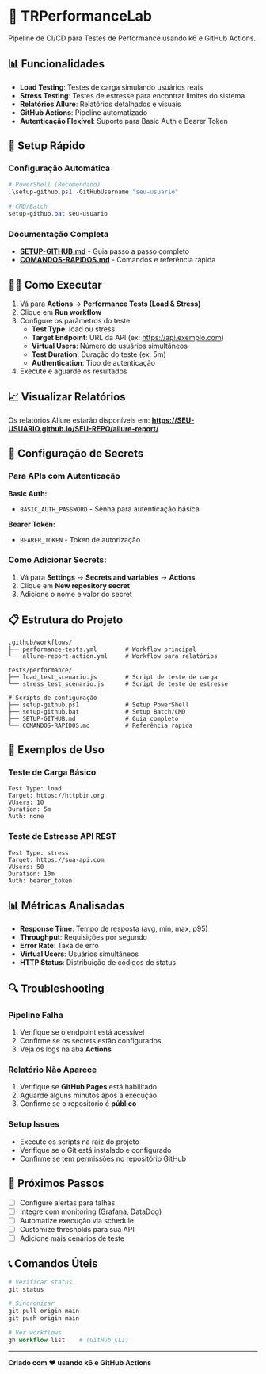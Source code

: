 # 🚀 TRPerformanceLab

Pipeline de CI/CD para Testes de Performance usando k6 e GitHub Actions.

## 📊 Funcionalidades

- **Load Testing**: Testes de carga simulando usuários reais
- **Stress Testing**: Testes de estresse para encontrar limites do sistema  
- **Relatórios Allure**: Relatórios detalhados e visuais
- **GitHub Actions**: Pipeline automatizado
- **Autenticação Flexível**: Suporte para Basic Auth e Bearer Token

## 🚀 Setup Rápido

### Configuração Automática
```powershell
# PowerShell (Recomendado)
.\setup-github.ps1 -GitHubUsername "seu-usuario"

# CMD/Batch  
setup-github.bat seu-usuario
```

### Documentação Completa
- **[SETUP-GITHUB.md](SETUP-GITHUB.md)** - Guia passo a passo completo
- **[COMANDOS-RAPIDOS.md](COMANDOS-RAPIDOS.md)** - Comandos e referência rápida

## 🏃‍♂️ Como Executar

1. Vá para **Actions** → **Performance Tests (Load & Stress)**
2. Clique em **Run workflow**
3. Configure os parâmetros do teste:
   - **Test Type**: load ou stress
   - **Target Endpoint**: URL da API (ex: https://api.exemplo.com)
   - **Virtual Users**: Número de usuários simultâneos
   - **Test Duration**: Duração do teste (ex: 5m)
   - **Authentication**: Tipo de autenticação
4. Execute e aguarde os resultados

## 📈 Visualizar Relatórios

Os relatórios Allure estarão disponíveis em:
**https://SEU-USUARIO.github.io/SEU-REPO/allure-report/**

## 🔧 Configuração de Secrets

### Para APIs com Autenticação

**Basic Auth:**
- `BASIC_AUTH_PASSWORD` - Senha para autenticação básica

**Bearer Token:**
- `BEARER_TOKEN` - Token de autorização

### Como Adicionar Secrets:
1. Vá para **Settings** → **Secrets and variables** → **Actions**
2. Clique em **New repository secret**
3. Adicione o nome e valor do secret

## 📋 Estrutura do Projeto

```
.github/workflows/
├── performance-tests.yml        # Workflow principal
└── allure-report-action.yml     # Workflow para relatórios

tests/performance/
├── load_test_scenario.js        # Script de teste de carga
└── stress_test_scenario.js      # Script de teste de estresse

# Scripts de configuração
├── setup-github.ps1             # Setup PowerShell
├── setup-github.bat             # Setup Batch/CMD
├── SETUP-GITHUB.md              # Guia completo
└── COMANDOS-RAPIDOS.md          # Referência rápida
```

## 🎯 Exemplos de Uso

### Teste de Carga Básico
```
Test Type: load
Target: https://httpbin.org
VUsers: 10
Duration: 5m
Auth: none
```

### Teste de Estresse API REST
```
Test Type: stress
Target: https://sua-api.com
VUsers: 50
Duration: 10m
Auth: bearer_token
```

## 📊 Métricas Analisadas

- **Response Time**: Tempo de resposta (avg, min, max, p95)
- **Throughput**: Requisições por segundo
- **Error Rate**: Taxa de erro
- **Virtual Users**: Usuários simultâneos
- **HTTP Status**: Distribuição de códigos de status

## 🔍 Troubleshooting

### Pipeline Falha
1. Verifique se o endpoint está acessível
2. Confirme se os secrets estão configurados
3. Veja os logs na aba **Actions**

### Relatório Não Aparece
1. Verifique se **GitHub Pages** está habilitado
2. Aguarde alguns minutos após a execução
3. Confirme se o repositório é **público**

### Setup Issues
- Execute os scripts na raiz do projeto
- Verifique se o Git está instalado e configurado
- Confirme se tem permissões no repositório GitHub

## 🚀 Próximos Passos

- [ ] Configure alertas para falhas
- [ ] Integre com monitoring (Grafana, DataDog)
- [ ] Automatize execução via schedule
- [ ] Customize thresholds para sua API
- [ ] Adicione mais cenários de teste

## 📞 Comandos Úteis

```powershell
# Verificar status
git status

# Sincronizar
git pull origin main
git push origin main

# Ver workflows
gh workflow list    # (GitHub CLI)
```

---

**Criado com ❤️ usando k6 e GitHub Actions**
